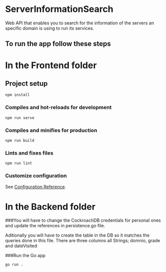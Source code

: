 # ServerInformationSearch
 Web API that enables you to search for the information of the servers an specific domain is using to run its services.

## To run the app follow these steps
# In the Frontend folder

## Project setup
```
npm install
```

### Compiles and hot-reloads for development
```
npm run serve
```

### Compiles and minifies for production
```
npm run build
```

### Lints and fixes files
```
npm run lint
```

### Customize configuration
See [Configuration Reference](https://cli.vuejs.org/config/).

# In the Backend folder

###You will have to change the CockroachDB credentials for personal ones and update the references in persistence.go file.

Aditionally you will have to create the table in the DB so it matches the queries done in this file. There are three columns all Strings; domnio, grade and dateVisited

###Run the Go app
```
go run .
```

